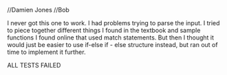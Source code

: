 //Damien Jones
//Bob

I never got this one to work. I had problems trying to parse the input. I tried to piece together different things I found in the textbook and sample functions I found online that used match statements. But then I thought it would just be easier to use if-else if - else structure instead, but ran out of time to implement it further.

ALL TESTS FAILED
